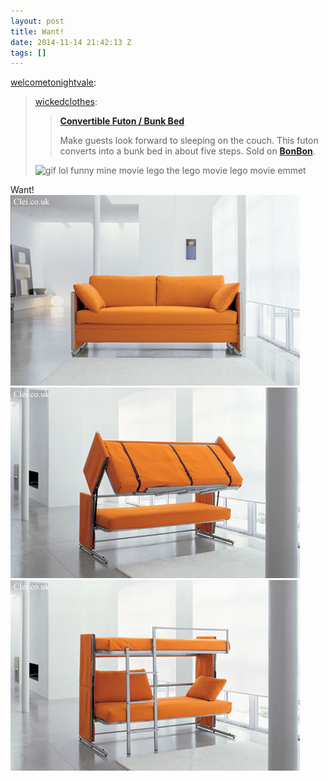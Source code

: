 ```yaml
---
layout: post
title: Want!
date: 2014-11-14 21:42:13 Z
tags: []
---
```

[welcometonightvale](http://welcometonightvale.tumblr.com/post/90053878107/wickedclothes-convertible-futon-bunk-bed):

> [wickedclothes](http://wickedcloth.es/post/90005164100/convertible-futon-bunk-bed-make-guests-look):
> 
> > **[Convertible Futon / Bunk Bed](http://www.wickedcloth.es)**
> > 
> > Make guests look forward to sleeping on the couch. This futon converts into a bunk bed in about five steps. Sold on **[BonBon](http://www.bonbon.co.uk/clei/doc.htm#)**.
> 
> ![gif lol funny mine movie lego the lego movie lego movie emmet](https://66.media.tumblr.com/282440a7397bf530c0039a24643c68e4/tumblr_n1oy6jmEdG1s2lvc0o2_250.gif)

Want!
![](/media/2014/11/102637053614_0.jpg)
![](/media/2014/11/102637053614_1.jpg)
![](/media/2014/11/102637053614_2.jpg)
